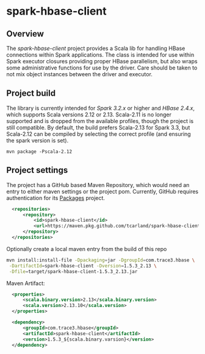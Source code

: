 spark-hbase-client
==================

## Overview

The *spark-hbase-client* project provides a Scala lib for handling HBase 
connections within Spark applications. The class is intended for use within 
Spark executor closures providing proper HBase parallelism, but also wraps 
some administrative functions for use by the driver. Care should be taken 
to not mix object instances between the driver and executor.


## Project build

The library is currently intended for *Spark 3.2.x* or higher and *HBase 2.4.x*, 
which supports Scala versions 2.12 or 2.13. Scala-2.11 is no longer supported 
and is dropped from the available profiles, though the project is still 
compatible. By default, the build prefers Scala-2.13 for Spark 3.3, but 
Scala-2.12 can be compiled by selecting the correct profile (and ensuring the 
spark version is set).
```
mvn package -Pscala-2.12
```

## Project settings

The project has a GitHub based Maven Repository, which would need an entry 
to either maven settings or the project pom. Currently, GitHub requires 
authentication for its [Packages](https://docs.github.com/en/packages) project.
```xml
  <repositories>
      <repository>
          <id>spark-hbase-client</id>
          <url>https://maven.pkg.github.com/tcarland/spark-hbase-client</url>
      </repository>
  </repositories>
```

Optionally create a local maven entry from the build of this repo
```sh
mvn install:install-file -Dpackaging=jar -DgroupId=com.trace3.hbase \
 -DartifactId=spark-hbase-client -Dversion=1.5.3_2.13 \
 -Dfile=target/spark-hbase-client-1.5.3_2.13.jar
```

Maven Artifact:
```xml
  <properties>
      <scala.binary.version>2.13</scala.binary.version>
      <scala.version>2.13.10</scala.version>
  </properties>

  <dependency>
      <groupId>com.trace3.hbase</groupId>
      <artifactId>spark-hbase-client</artifactId>
      <version>1.5.3_${scala.binary.varsion}</version>
  </dependency>
```
